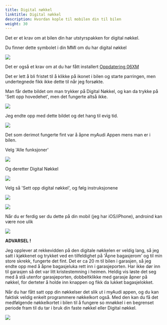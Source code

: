 ```yaml
---
title: Digital nøkkel
linktitle: Digital nøkkel
description: Hvordan kople til mobilen din til bilen
weight: 30
---
```


Det er et krav om at bilen din har utstyrspakken for digital nøkkel.

Du finner dette symbolet i din MMI om du har digital nøkkel

![](image.png)

Det er også et krav om at du har fått installert [Oppdatering 06XM](https://electrichasgoneaudi.net/models/q6-e-tron/knowledgeexchange/updates/patch06xm/)

Det er lett å bli fristet til å klikke på ikonet i bilen og starte parringen, men undertegnede fikk ikke dette til når jeg forsøkte.

Man får dette bildet om man trykker på Digital Nøkkel, og kan da trykke på 'Sett opp hovedehet', men det fungerte altså ikke.

![](image-1.png)

Jeg endte opp med dette bildet og det hang til evig tid.

![](image-2.png)

Det som derimot fungerte fint var å åpne myAudi Appen mens man er i bilen.

Velg 'Alle funksjoner'

![](image-3.png)

Og deretter Digital Nøkkel

![](image-4.png)

Velg så 'Sett opp digital nøkkel', og følg instruksjonene

![](image-5.png)

![](image-6.png)

Når du er ferdig ser du dette på din mobil (jeg har iOS/iPhone), androind kan være noe ulik

![](image-7.png)

**ADVARSEL !**

Jeg opplever at rekkevidden på den digitale nøkkelen er veldig lang, så jeg satt i kjøkkenet og trykket ved en tilfeldighet på 'Åpne bagasjerom' og til min store skrekk, fungerte det fint. Det er ca 20 m til bilen i garasjen, så jeg endte opp med å åpne bagasjeluka rett inn i garasjeporten. Har ikke dør inn til garasjen så det var litt kristestemning i heimen. Heldig vis løste det seg med å stå utenfor garasjeporten, dobbeltklikke med garasje åpner på nøkkel, for derteter å holde inn knappen og fikk da lukket bagasjelokket.



Når du har fått satt opp din nøkkelser det slik ut i myAudi appen, og du kan faktisk veldig enkelt programmere nøkkelkort også. Med den kan du få det medfølgende nøkkelkortet i bilen til å fungere so mnøkkel i en begrenset periode fram til du tar i bruk din faste nøkkel eller Digital nøkkel.


![](image-8.png)


